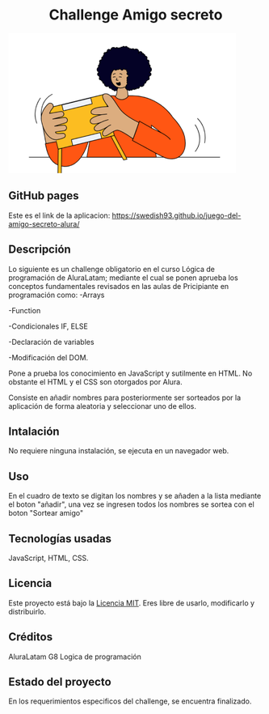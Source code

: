 <h1 align="center"> Challenge Amigo secreto </h1>

![Imagen principal](https://github.com/swedish93/juego-del-amigo-secreto-alura/blob/main/assets/amigo-secreto.png)

<h2>GitHub pages</h2>

Este es el link de la aplicacion: https://swedish93.github.io/juego-del-amigo-secreto-alura/

<h2>Descripción</h2>

Lo siguiente es un challenge obligatorio en el curso Lógica de programación de AluraLatam; 
mediante el cual se ponen aprueba los conceptos fundamentales revisados en las aulas de Pricipiante en programación
como: 
  -Arrays
  
  -Function
  
  -Condicionales IF, ELSE
  
  -Declaración de variables
  
  -Modificación del DOM.
  
Pone a prueba los conocimiento en JavaScript y sutilmente en HTML. No obstante el HTML y el CSS son otorgados por Alura.

Consiste en añadir nombres para posteriormente ser sorteados por la aplicación de forma aleatoria y seleccionar uno de ellos.


<h2>Intalación</h2>

No requiere ninguna instalación, se ejecuta en un navegador web.


<h2>Uso</h2>

En el cuadro de texto se digitan los nombres y se añaden a la lista mediante el boton "añadir", una vez se ingresen todos los nombres
se sortea con el boton "Sortear amigo"


<h2>Tecnologías usadas</h2>  

JavaScript, HTML, CSS.

<h2>Licencia</h2>

Este proyecto está bajo la [Licencia MIT](LICENSE). Eres libre de usarlo, modificarlo y distribuirlo.

<h2>Créditos</h2>

AluraLatam G8 Logica de programación

<h2>Estado del proyecto</h2>

En los requerimientos especificos del challenge, se encuentra finalizado.






